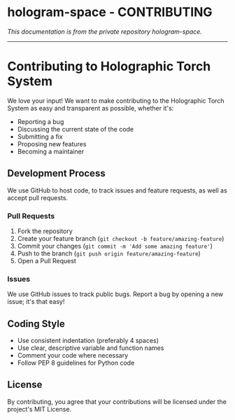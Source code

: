 # hologram-space - CONTRIBUTING

*This documentation is from the private repository hologram-space.*

---

# Contributing to Holographic Torch System

We love your input! We want to make contributing to the Holographic Torch System as easy and transparent as possible, whether it's:

- Reporting a bug
- Discussing the current state of the code
- Submitting a fix
- Proposing new features
- Becoming a maintainer

## Development Process

We use GitHub to host code, to track issues and feature requests, as well as accept pull requests.

### Pull Requests

1. Fork the repository
2. Create your feature branch (`git checkout -b feature/amazing-feature`)
3. Commit your changes (`git commit -m 'Add some amazing feature'`)
4. Push to the branch (`git push origin feature/amazing-feature`)
5. Open a Pull Request

### Issues

We use GitHub issues to track public bugs. Report a bug by opening a new issue; it's that easy!

## Coding Style

* Use consistent indentation (preferably 4 spaces)
* Use clear, descriptive variable and function names
* Comment your code where necessary
* Follow PEP 8 guidelines for Python code

## License

By contributing, you agree that your contributions will be licensed under the project's MIT License.
